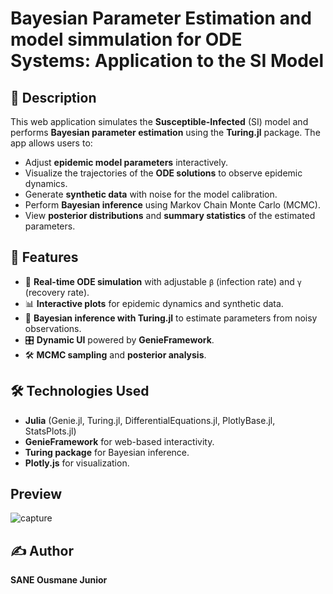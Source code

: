 # Bayesian Parameter Estimation and model simmulation for ODE Systems: Application to the SI Model

## 📌 Description
This web application simulates the **Susceptible-Infected** (SI) model and performs **Bayesian parameter estimation** using the **Turing.jl** package. 
The app allows users to:
- Adjust **epidemic model parameters** interactively.
- Visualize the trajectories of the **ODE solutions** to observe epidemic dynamics.
- Generate **synthetic data** with noise for the model calibration.
- Perform **Bayesian inference** using Markov Chain Monte Carlo (MCMC).
- View **posterior distributions** and **summary statistics** of the estimated parameters.

## 🚀 Features
- 🏃 **Real-time ODE simulation** with adjustable `β` (infection rate) and `γ` (recovery rate).
- 📊 **Interactive plots** for epidemic dynamics and synthetic data.
- 🤖 **Bayesian inference with Turing.jl** to estimate parameters from noisy observations.
- 🎛️ **Dynamic UI** powered by **GenieFramework**.
- 🛠️ **MCMC sampling** and **posterior analysis**.

## 🛠️ Technologies Used
- **Julia** (Genie.jl, Turing.jl, DifferentialEquations.jl, PlotlyBase.jl, StatsPlots.jl)
- **GenieFramework** for web-based interactivity.
- **Turing package** for Bayesian inference.
- **Plotly.js** for visualization.

## Preview
![capture](https://github.com/user-attachments/assets/8c6a8a32-2eda-46ad-bf67-4a6dd93dc7fd)

## ✍️  Author
**SANE Ousmane Junior**
